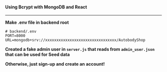 #### Using Bcrypt with MongoDB and React   
---   

**Make .env file in backend root** 

```
# backend/.env
PORT=8000
URL=mongodb+srv://xxxxxxxxxxxxxxxxxxxxxxxxxxxxxxxx/AutobodyShop
```

**Created a fake admin user in `server.js` that reads from `admin_user.json` that can be used for Seed data** 

**Otherwise, just sign-up and create an account!**